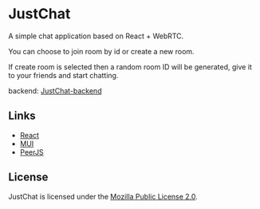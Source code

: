 # JustChat

A simple chat application based on React + WebRTC.

You can choose to join room by id or create a new room.

If create room is selected then a random room ID will be generated, give it to your friends and start chatting.

backend: [JustChat-backend](https://github.com/MacbClarke/JustChat-backend)


## Links

* [React](https://reactjs.org/)
* [MUI](https://material-ui.com/)
* [PeerJS](https://peerjs.com/)

## License

JustChat is licensed under the [Mozilla Public License 2.0](https://www.mozilla.org/en-US/MPL/2.0/).
